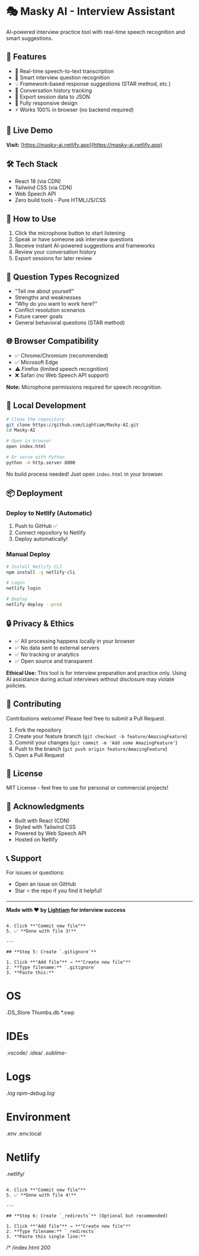 # 🎭 Masky AI - Interview Assistant

AI-powered interview practice tool with real-time speech recognition and smart suggestions.

## 🌟 Features

- 🎤 Real-time speech-to-text transcription
- 🧠 Smart interview question recognition
- 💡 Framework-based response suggestions (STAR method, etc.)
- 📝 Conversation history tracking
- 💾 Export session data to JSON
- 📱 Fully responsive design
- ⚡ Works 100% in browser (no backend required)

## 🚀 Live Demo

**Visit:** [https://masky-ai.netlify.app](https://masky-ai.netlify.app)

## 🛠️ Tech Stack

- React 18 (via CDN)
- Tailwind CSS (via CDN)
- Web Speech API
- Zero build tools - Pure HTML/JS/CSS

## 📖 How to Use

1. Click the microphone button to start listening
2. Speak or have someone ask interview questions
3. Receive instant AI-powered suggestions and frameworks
4. Review your conversation history
5. Export sessions for later review

## 🎯 Question Types Recognized

- "Tell me about yourself"
- Strengths and weaknesses
- "Why do you want to work here?"
- Conflict resolution scenarios
- Future career goals
- General behavioral questions (STAR method)

## 🌐 Browser Compatibility

- ✅ Chrome/Chromium (recommended)
- ✅ Microsoft Edge
- ⚠️ Firefox (limited speech recognition)
- ❌ Safari (no Web Speech API support)

**Note:** Microphone permissions required for speech recognition.

## 🔧 Local Development
```bash
# Clone the repository
git clone https://github.com/Lightiam/Masky-AI.git
cd Masky-AI

# Open in browser
open index.html

# Or serve with Python
python -m http.server 8000
```

No build process needed! Just open `index.html` in your browser.

## 📦 Deployment

### Deploy to Netlify (Automatic)

1. Push to GitHub ✅
2. Connect repository to Netlify
3. Deploy automatically!

### Manual Deploy
```bash
# Install Netlify CLI
npm install -g netlify-cli

# Login
netlify login

# Deploy
netlify deploy --prod
```

## 🔒 Privacy & Ethics

- ✅ All processing happens locally in your browser
- ✅ No data sent to external servers
- ✅ No tracking or analytics
- ✅ Open source and transparent

**Ethical Use:** This tool is for interview preparation and practice only. Using AI assistance during actual interviews without disclosure may violate policies.

## 🤝 Contributing

Contributions welcome! Please feel free to submit a Pull Request.

1. Fork the repository
2. Create your feature branch (`git checkout -b feature/AmazingFeature`)
3. Commit your changes (`git commit -m 'Add some AmazingFeature'`)
4. Push to the branch (`git push origin feature/AmazingFeature`)
5. Open a Pull Request

## 📄 License

MIT License - feel free to use for personal or commercial projects!

## 🙏 Acknowledgments

- Built with React (CDN)
- Styled with Tailwind CSS
- Powered by Web Speech API
- Hosted on Netlify

## 📞 Support

For issues or questions:
- Open an issue on GitHub
- Star ⭐ the repo if you find it helpful!

---

**Made with ❤️ by [Lightiam](https://github.com/Lightiam) for interview success**
```

4. Click **"Commit new file"**
5. ✅ **Done with file 3!**

---

## **Step 5: Create `.gitignore`**

1. Click **"Add file"** → **"Create new file"**
2. **Type filename:** `.gitignore`
3. **Paste this:**
```
# OS
.DS_Store
Thumbs.db
*.swp

# IDEs
.vscode/
.idea/
*.sublime-*

# Logs
*.log
npm-debug.log*

# Environment
.env
.env.local

# Netlify
.netlify/
```

4. Click **"Commit new file"**
5. ✅ **Done with file 4!**

---

## **Step 6: Create `_redirects`** (Optional but recommended)

1. Click **"Add file"** → **"Create new file"**
2. **Type filename:** `_redirects`
3. **Paste this single line:**
```
/*    /index.html   200
